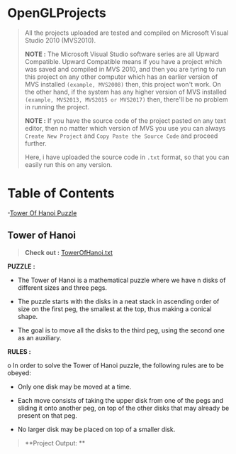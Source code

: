 # OpenGLProjects

> All the projects uploaded are tested and compiled on Microsoft Visual Studio 2010 (MVS2010).
>
> **NOTE :** The Microsoft Visual Studio software series are all Upward Compatible. Upward Compatible means if you have a project which was saved and compiled in MVS 2010, and then you are tyring to run this project on any other computer which has an earlier version of MVS installed `(example, MVS2008)` then, this project won't work. On the other hand, if the system has any higher version of MVS installed `(example, MVS2013, MVS2015 or MVS2017)` then, there'll be no problem in running the project.
>
> **NOTE :** If you have the source code of the project pasted on any text editor, then no matter which version of MVS you use you can always `Create New Project` and `Copy Paste the Source Code` and proceed further.
>
> Here, i have uploaded the source code in `.txt` format, so that you can easily run this on any version.

# Table of Contents

-[Tower Of Hanoi Puzzle](#tower-of-hanoi)

## Tower of Hanoi

> **Check out :** [TowerOfHanoi.txt](https://github.com/somrajchowdhury/OpenGLProjects/blob/master/Tower%20of%20Hanoi/TowerOfHanoi.txt)

**PUZZLE :**

- The Tower of Hanoi is a mathematical puzzle where we have n disks of different sizes and three pegs.

- The puzzle starts with the disks in a neat stack in ascending order of size on the first peg, the smallest at the top, thus making a       conical shape.

- The goal is to move all the disks to the third peg, using the second one as an auxiliary. 

**RULES :**

o In order to solve the Tower of Hanoi puzzle, the following rules are to be obeyed:

- Only one disk may be moved at a time.

- Each move consists of taking the upper disk from one of the pegs and sliding it onto another peg, on top of the other disks that may     already be present on that peg.

- No larger disk may be placed on top of a smaller disk.

> **Project Output: **
